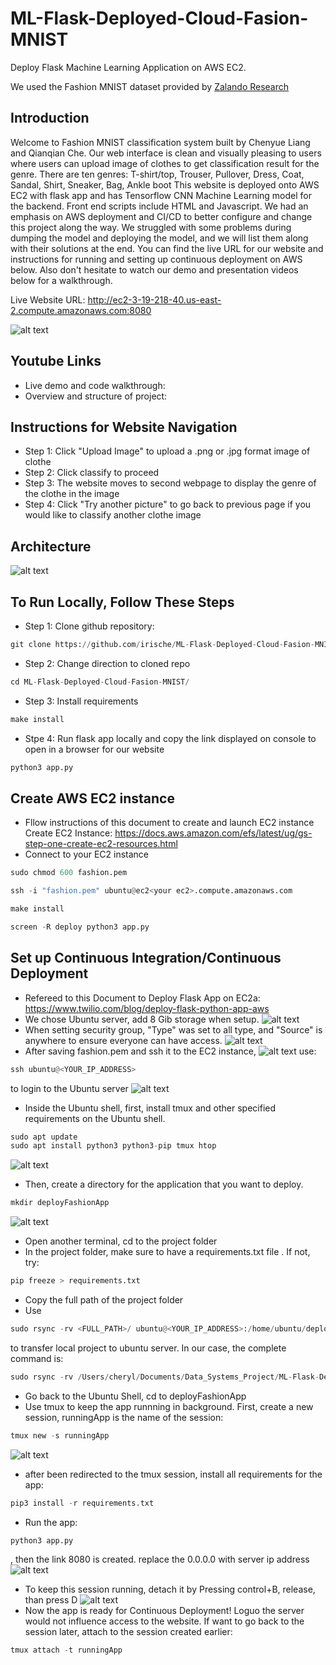 # ML-Flask-Deployed-Cloud-Fasion-MNIST

Deploy Flask Machine Learning Application on AWS EC2.

We used the Fashion MNIST dataset provided by [Zalando Research](https://www.kaggle.com/zalando-research/fashionmnist)
## Introduction
Welcome to Fashion MNIST classification system built by Chenyue Liang and Qianqian Che. Our web interface is clean and visually pleasing to users where users can upload image of clothes to get classification result for the genre. There are ten genres: T-shirt/top, Trouser, Pullover, Dress, Coat, Sandal, Shirt, Sneaker, Bag, Ankle boot This website is deployed onto AWS EC2 with flask app and has Tensorflow CNN Machine Learning model for the backend. Front end scripts include HTML and Javascript. We had an emphasis on AWS deployment and CI/CD to better configure and change this project along the way. We struggled with some problems during dumping the model and deploying the model, and we will list them along with their solutions at the end. You can find the live URL for our website and instructions for running and setting up continuous deployment on AWS below. Also don't hesitate to watch our demo and presentation videos below for a walkthrough.

Live Website URL: http://ec2-3-19-218-40.us-east-2.compute.amazonaws.com:8080

![alt text](https://github.com/irische/ML-Flask-Deployed-Cloud-Fasion-MNIST/blob/main/weblook.png)

## Youtube Links
* Live demo and code walkthrough: 
* Overview and structure of project: 

## Instructions for Website Navigation
* Step 1: Click "Upload Image" to upload a .png or .jpg format image of clothe
* Step 2: Click classify to proceed
* Step 3: The website moves to second webpage to display the genre of the clothe in the image
* Step 4: Click "Try another picture" to go back to previous page if you would like to classify another clothe image
## Architecture
![alt text](https://github.com/irische/ML-Flask-Deployed-Cloud-Fasion-MNIST/blob/main/screenshots/flowChart.png)

## To Run Locally, Follow These Steps
- Step 1: Clone github repository:
```python
git clone https://github.com/irische/ML-Flask-Deployed-Cloud-Fasion-MNIST.git
```
- Step 2: Change direction to cloned repo
```python
cd ML-Flask-Deployed-Cloud-Fasion-MNIST/
```
- Step 3: Install requirements
```python
make install
```
- Stpe 4: Run flask app locally and copy the link displayed on console to open in a browser for our website
```python
python3 app.py
```
## Create AWS EC2 instance
- Fllow instructions of this document to create and launch EC2 instance
Create EC2 Instance: https://docs.aws.amazon.com/efs/latest/ug/gs-step-one-create-ec2-resources.html
- Connect to your EC2 instance
```python
sudo chmod 600 fashion.pem
```
```python
ssh -i "fashion.pem" ubuntu@ec2<your ec2>.compute.amazonaws.com
```
```python
make install
```
```python
screen -R deploy python3 app.py
```
## Set up Continuous Integration/Continuous Deployment
- Refereed to this Document to Deploy Flask App on EC2a: https://www.twilio.com/blog/deploy-flask-python-app-aws
- We chose Ubuntu server, add 8 Gib storage when setup. 
![alt text](https://github.com/irische/ML-Flask-Deployed-Cloud-Fasion-MNIST/blob/main/screenshots/ec2Instance.png)
- When setting security group, "Type" was set to all type, and "Source" is anywhere to ensure everyone can have access.
![alt text](https://github.com/irische/ML-Flask-Deployed-Cloud-Fasion-MNIST/blob/main/screenshots/securityGroup.png)
- After saving fashion.pem and ssh it to the EC2 instance,
![alt text](https://github.com/irische/ML-Flask-Deployed-Cloud-Fasion-MNIST/blob/main/screenshots/keyPair.png)
use: 
```python
ssh ubuntu@<YOUR_IP_ADDRESS> 
```
to login to the Ubuntu server
![alt text](https://github.com/irische/ML-Flask-Deployed-Cloud-Fasion-MNIST/blob/main/screenshots/ubuntuLogin.png)
- Inside the Ubuntu shell, first, install tmux and other specified requirements on the Ubuntu shell. 
```python
sudo apt update
sudo apt install python3 python3-pip tmux htop
```
![alt text](https://github.com/irische/ML-Flask-Deployed-Cloud-Fasion-MNIST/blob/main/screenshots/tmuxInstall.png)
- Then, create a directory for the application that you want to deploy.
```python
mkdir deployFashionApp
```
![alt text](https://github.com/irische/ML-Flask-Deployed-Cloud-Fasion-MNIST/blob/main/screenshots/projectFolder.png)
- Open another terminal, cd to the project folder
- In the project folder, make sure to have a requirements.txt file . If not, try:
```python
pip freeze > requirements.txt
```
- Copy the full path of the project folder
- Use 
```python
sudo rsync -rv <FULL_PATH>/ ubuntu@<YOUR_IP_ADDRESS>:/home/ubuntu/deployedapp
```
to transfer local project to ubuntu server. In our case, the complete command is:
```python
sudo rsync -rv /Users/cheryl/Documents/Data_Systems_Project/ML-Flask-Deployed-Cloud-Fasion-MNIST/ ubuntu@3.19.218.40:/home/ubuntu/deployFashionApp
```
- Go back to the Ubuntu Shell, cd to deployFashionApp
- Use tmux to keep the app runnning in background. First, create a new session, runningApp is the name of the session:
```python
tmux new -s runningApp
```
![alt text](https://github.com/irische/ML-Flask-Deployed-Cloud-Fasion-MNIST/blob/main/screenshots/inSession.png)
- after been redirected to the tmux session, install all requirements for the app:
```python
pip3 install -r requirements.txt
```
- Run the app:
```python
python3 app.py
```
, then the link 8080 is created. replace the 0.0.0.0 with server ip address
![alt text](https://github.com/irische/ML-Flask-Deployed-Cloud-Fasion-MNIST/blob/main/screenshots/runInSession.png)
- To keep this session running, detach it by Pressing control+B, release, than press D
![alt text](https://github.com/irische/ML-Flask-Deployed-Cloud-Fasion-MNIST/blob/main/screenshots/detach.png)
- Now the app is ready for Continuous Deployment! Loguo the server would not influence access to the website. If want to go back to the session later, attach to the session created earlier:
```python
tmux attach -t runningApp
```

